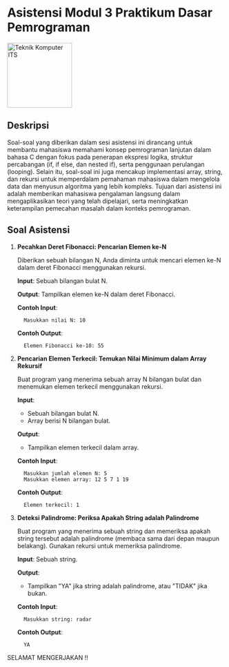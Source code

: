# Asistensi Modul 3 Praktikum Dasar Pemrograman

<img src="https://www.its.ac.id/komputer/wp-content/uploads/sites/28/2018/03/image10.png" alt="Teknik Komputer ITS" width="150" height="150">

## Deskripsi

Soal-soal yang diberikan dalam sesi asistensi ini dirancang untuk membantu mahasiswa memahami konsep pemrograman lanjutan dalam bahasa C dengan fokus pada penerapan ekspresi logika, struktur percabangan (if, if else, dan nested if), serta penggunaan perulangan (looping). Selain itu, soal-soal ini juga mencakup implementasi array, string, dan rekursi untuk memperdalam pemahaman mahasiswa dalam mengelola data dan menyusun algoritma yang lebih kompleks. Tujuan dari asistensi ini adalah memberikan mahasiswa pengalaman langsung dalam mengaplikasikan teori yang telah dipelajari, serta meningkatkan keterampilan pemecahan masalah dalam konteks pemrograman.

## Soal Asistensi

1. **Pecahkan Deret Fibonacci: Pencarian Elemen ke-N**

   Diberikan sebuah bilangan N, Anda diminta untuk mencari elemen ke-N dalam deret Fibonacci menggunakan rekursi.
   
      __Input__: Sebuah bilangan bulat N.

      __Output__: Tampilkan elemen ke-N dalam deret Fibonacci.

   __Contoh Input__:

         Masukkan nilai N: 10

   __Contoh Output__:

         Elemen Fibonacci ke-10: 55


2. **Pencarian Elemen Terkecil: Temukan Nilai Minimum dalam Array Rekursif**

   Buat program yang menerima sebuah array N bilangan bulat dan menemukan elemen terkecil menggunakan rekursi.

   __Input__:
   
      - Sebuah bilangan bulat N.
      - Array berisi N bilangan bulat.

     __Output__:

      - Tampilkan elemen terkecil dalam array.

      __Contoh Input__:

         Masukkan jumlah elemen N: 5
         Masukkan elemen array: 12 5 7 1 19

      __Contoh Output__:

         Elemen terkecil: 1


3. **Deteksi Palindrome: Periksa Apakah String adalah Palindrome**

   Buat program yang menerima sebuah string dan memeriksa apakah string tersebut adalah palindrome (membaca sama dari depan maupun belakang). Gunakan rekursi untuk memeriksa palindrome.
   
   __Input__: Sebuah string.

   __Output__: 
      
      - Tampilkan "YA" jika string adalah palindrome, atau "TIDAK" jika bukan.
  
      __Contoh Input__:

         Masukkan string: radar

      __Contoh Output__:

         YA

SELAMAT MENGERJAKAN !!
